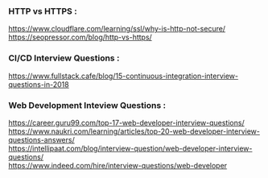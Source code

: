 ### HTTP vs HTTPS :
https://www.cloudflare.com/learning/ssl/why-is-http-not-secure/ <br/>
https://seopressor.com/blog/http-vs-https/ <br/>

### CI/CD Interview Questions :
https://www.fullstack.cafe/blog/15-continuous-integration-interview-questions-in-2018

### Web Development Inteview Questions :
https://career.guru99.com/top-17-web-developer-interview-questions/ <br/>
https://www.naukri.com/learning/articles/top-20-web-developer-interview-questions-answers/ <br/>
https://intellipaat.com/blog/interview-question/web-developer-interview-questions/ <br/>
https://www.indeed.com/hire/interview-questions/web-developer <br/>
